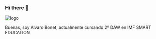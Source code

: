 ### Hi there 👋

![logo](https://github.com/AlvaroBonet/AlvaroBonet/blob/main/assets/git.png)

Buenas, soy Alvaro Bonet, actualmente cursando 2º DAW en IMF SMART EDUCATION

<!--
**AlvaroBonet/AlvaroBonet** is a ✨ _special_ ✨ repository because its `README.md` (this file) appears on your GitHub profile.

Here are some ideas to get you started:

- 🔭 I’m currently working on ...
- 🌱 I’m currently learning ...
- 👯 I’m looking to collaborate on ...
- 🤔 I’m looking for help with ...
- 💬 Ask me about ...
- 📫 How to reach me: ...
- 😄 Pronouns: ...
- ⚡ Fun fact: ...
-->
